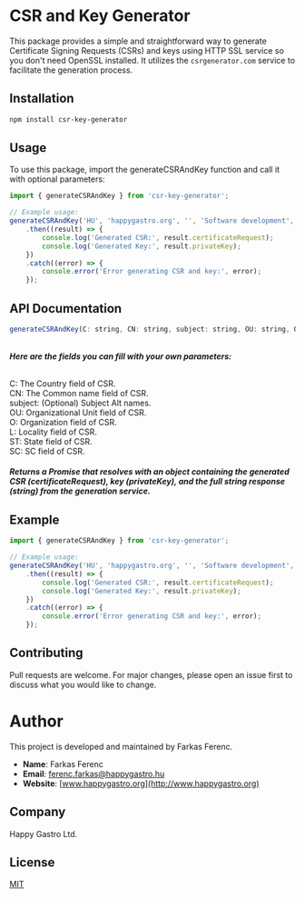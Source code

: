 # CSR and Key Generator
This package provides a simple and straightforward way to generate Certificate Signing Requests (CSRs) and keys using HTTP SSL service so you don't need OpenSSL installed. It utilizes the `csrgenerator.com` service to facilitate the generation process.

## Installation

```bash
npm install csr-key-generator
```

## Usage
To use this package, import the generateCSRAndKey function and call it with optional parameters:

```javascript
import { generateCSRAndKey } from 'csr-key-generator';

// Example usage:
generateCSRAndKey('HU', 'happygastro.org', '', 'Software development', 'Happy Gastro Kft.', 'Pest megye', 'Hungary', '')
    .then((result) => {
        console.log('Generated CSR:', result.certificateRequest);
        console.log('Generated Key:', result.privateKey);
    })
    .catch((error) => {
        console.error('Error generating CSR and key:', error);
    });
```

## API Documentation
```javascript
generateCSRAndKey(C: string, CN: string, subject: string, OU: string, O: string, L: string, ST: string, SC: string): Promise<object>
```
\
***Here are the fields you can fill with your own parameters:***

\
C: The Country field of CSR.\
CN: The Common name field of CSR.\
subject: (Optional) Subject Alt names.\
OU: Organizational Unit field of CSR.\
O: Organization field of CSR.\
L: Locality field of CSR.\
ST: State field of CSR.\
SC: SC field of CSR.


##### Returns a Promise that resolves with an object containing the generated CSR (certificateRequest), key (privateKey), and the full string response (string) from the generation service.

## Example
```javascript
import { generateCSRAndKey } from 'csr-key-generator';

// Example usage:
generateCSRAndKey('HU', 'happygastro.org', '', 'Software development', 'Happy Gastro Kft.', 'Pest megye', 'Hungary', '')
    .then((result) => {
        console.log('Generated CSR:', result.certificateRequest);
        console.log('Generated Key:', result.privateKey);
    })
    .catch((error) => {
        console.error('Error generating CSR and key:', error);
    });
```

## Contributing
Pull requests are welcome. For major changes, please open an issue first to discuss what you would like to change.

# Author

This project is developed and maintained by Farkas Ferenc.

- **Name**: Farkas Ferenc
- **Email**: [ferenc.farkas@happygastro.hu](mailto:ferenc.farkas@happygastro.hu)
- **Website**: [www.happygastro.org](http://www.happygastro.org)

## Company

Happy Gastro Ltd.

## License
[MIT](https://choosealicense.com/licenses/mit/)

